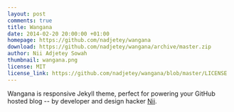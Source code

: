 ```yaml
---
layout: post
comments: true
title: Wangana
date: 2014-02-20 20:00:00 +01:00
homepage: https://github.com/nadjetey/wangana
download: https://github.com/nadjetey/wangana/archive/master.zip
author: Nii Adjetey Sowah
thumbnail: wangana.png
license: MIT
license_link: https://github.com/nadjetey/wangana/blob/master/LICENSE
---
```


Wangana is responsive Jekyll theme, perfect for powering your GitHub hosted blog -- by developer and design hacker [Nii](https://twitter.com/_nadjetey).

